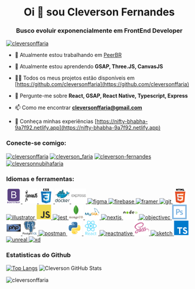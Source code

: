 <h1 align="center">Oi 👋 sou Cleverson Fernandes</h1>
<h3 align="center">Busco evoluir exponencialmente em FrontEnd Developer</h3>

<p align="left">
  <a href="https://github.com/ryo-ma/github-profile-trophy"><img src="https://github-profile-trophy.vercel.app/?username=cleversonffaria&theme=onedark" alt="cleversonffaria" /></a>
</p>

- 🔭 Atualmente estou trabalhando em [PeerBR](https://www.peerbr.com/)

- 🌱 Atualmente estou aprendendo **GSAP, Three.JS, CanvasJS**

- 👨‍💻 Todos os meus projetos estão disponíveis em [https://github.com/cleversonffaria](https://github.com/cleversonffaria)

- 💬 Pergunte-me sobre **React, GSAP, React Native, Typescript, Express**

- 📫 Como me encontrar **cleversonffaria@gmail.com**

- 📄 Conheça minhas experiências [https://nifty-bhabha-9a7f92.netlify.app](https://nifty-bhabha-9a7f92.netlify.app)

<h3 align="left">Conecte-se comigo:
</h3>
<p align="left">
<a href="https://codepen.io/cleversonffaria" target="blank"><img align="center" src="https://raw.githubusercontent.com/rahuldkjain/github-profile-readme-generator/master/src/images/icons/Social/codepen.svg" alt="cleversonffaria" height="30" width="40" /></a>
<a href="https://twitter.com/cleverson_faria" target="blank"><img align="center" src="https://raw.githubusercontent.com/rahuldkjain/github-profile-readme-generator/master/src/images/icons/Social/twitter.svg" alt="cleverson_faria" height="30" width="40" /></a>
<a href="https://linkedin.com/in/cleverson-fernandes" target="blank"><img align="center" src="https://raw.githubusercontent.com/rahuldkjain/github-profile-readme-generator/master/src/images/icons/Social/linked-in-alt.svg" alt="cleverson-fernandes" height="30" width="40" /></a>
<a href="https://fb.com/cleversonnubihafaria" target="blank"><img align="center" src="https://raw.githubusercontent.com/rahuldkjain/github-profile-readme-generator/master/src/images/icons/Social/facebook.svg" alt="cleversonnubihafaria" height="30" width="40" /></a>
</p>

<h3 align="left">Idiomas e ferramentas:</h3>
<p align="left">
  <a href="https://getbootstrap.com" target="_blank"> 
    <img src="https://raw.githubusercontent.com/devicons/devicon/master/icons/bootstrap/bootstrap-plain-wordmark.svg" alt="bootstrap" width="40" height="40"/>
  </a>
  
  <a href="https://canvasjs.com" target="_blank"> 
    <img src="https://raw.githubusercontent.com/Hardik0307/Hardik0307/master/assets/canvasjs-charts.svg" alt="canvasjs" width="40" height="40"/> 
  </a>
    
  <a href="https://www.w3schools.com/css/" target="_blank"> 
    <img src="https://raw.githubusercontent.com/devicons/devicon/master/icons/css3/css3-original-wordmark.svg" alt="css3" width="40" height="40"/> 
  </a> 
  
  <a href="https://www.docker.com/" target="_blank"> 
    <img src="https://raw.githubusercontent.com/devicons/devicon/master/icons/docker/docker-original-wordmark.svg" alt="docker" width="40" height="40"/>
  </a>
  
  <a href="https://expressjs.com" target="_blank"> 
    <img src="https://raw.githubusercontent.com/devicons/devicon/master/icons/express/express-original-wordmark.svg" alt="express" width="40" height="40"/> 
  </a>   

  <a href="https://www.figma.com/" target="_blank">
   <img src="https://www.vectorlogo.zone/logos/figma/figma-icon.svg" alt="figma" width="40" height="40"/> 
  </a>
   
   <a href="https://firebase.google.com/" target="_blank">
   <img src="https://www.vectorlogo.zone/logos/firebase/firebase-icon.svg" alt="firebase" width="40" height="40"/> 
  </a>
   
   <a href="https://www.framer.com/" target="_blank">
   <img src="https://www.vectorlogo.zone/logos/framer/framer-icon.svg" alt="framer" width="40" height="40"/> 
  </a>
   
   <a href="https://git-scm.com/" target="_blank">
   <img src="https://www.vectorlogo.zone/logos/git-scm/git-scm-icon.svg" alt="git" width="40" height="40"/> 
  </a>
   
   <a href="https://www.w3.org/html/" target="_blank">
   <img src="https://raw.githubusercontent.com/devicons/devicon/master/icons/html5/html5-original-wordmark.svg" alt="html5" width="40" height="40"/> 
  </a>
   
   <a href="https://www.adobe.com/in/products/illustrator.html" target="_blank">
   <img src="https://www.vectorlogo.zone/logos/adobe_illustrator/adobe_illustrator-icon.svg" alt="illustrator" width="40" height="40"/> 
  </a>
   
   <a href="https://developer.mozilla.org/en-US/docs/Web/JavaScript" target="_blank">
   <img src="https://raw.githubusercontent.com/devicons/devicon/master/icons/javascript/javascript-original.svg" alt="javascript" width="40" height="40"/> 
  </a>
   
   <a href="https://jestjs.io" target="_blank">
   <img src="https://www.vectorlogo.zone/logos/jestjsio/jestjsio-icon.svg" alt="jest" width="40" height="40"/> 
  </a>
   
   <a href="https://www.mongodb.com/" target="_blank">
   <img src="https://raw.githubusercontent.com/devicons/devicon/master/icons/mongodb/mongodb-original-wordmark.svg" alt="mongodb" width="40" height="40"/> 
  </a>
      
   <a href="https://www.mysql.com/" target="_blank">
   <img src="https://raw.githubusercontent.com/devicons/devicon/master/icons/mysql/mysql-original-wordmark.svg" alt="mysql" width="40" height="40"/> 
  </a>
   
   <a href="https://nextjs.org/" target="_blank">
   <img src="https://cdn.worldvectorlogo.com/logos/nextjs-3.svg" alt="nextjs" width="40" height="40"/> 
  </a>
   
   <a href="https://nodejs.org" target="_blank">
   <img src="https://raw.githubusercontent.com/devicons/devicon/master/icons/nodejs/nodejs-original-wordmark.svg" alt="nodejs" width="40" height="40"/> 
  </a>
   
   <a href="https://developer.apple.com/library/archive/documentation/Cocoa/Conceptual/ProgrammingWithObjectiveC/Introduction/Introduction.html" target="_blank">
   <img src="https://www.vectorlogo.zone/logos/apple_objectivec/apple_objectivec-icon.svg" alt="objectivec" width="40" height="40"/> 
  </a>
   
   <a href="https://www.photoshop.com/en" target="_blank">
   <img src="https://raw.githubusercontent.com/devicons/devicon/master/icons/photoshop/photoshop-line.svg" alt="photoshop" width="40" height="40"/> 
  </a>
   
   <a href="https://www.php.net" target="_blank">
   <img src="https://raw.githubusercontent.com/devicons/devicon/master/icons/php/php-original.svg" alt="php" width="40" height="40"/> 
  </a>
   
   <a href="https://www.postgresql.org" target="_blank">
   <img src="https://raw.githubusercontent.com/devicons/devicon/master/icons/postgresql/postgresql-original-wordmark.svg" alt="postgresql" width="40" height="40"/> 
  </a>
   
   <a href="https://postman.com" target="_blank">
   <img src="https://www.vectorlogo.zone/logos/getpostman/getpostman-icon.svg" alt="postman" width="40" height="40"/> 
  </a>
   
   <a href="https://www.python.org" target="_blank">
   <img src="https://raw.githubusercontent.com/devicons/devicon/master/icons/python/python-original.svg" alt="python" width="40" height="40"/> 
  </a>
   
   <a href="https://reactjs.org/" target="_blank">
   <img src="https://raw.githubusercontent.com/devicons/devicon/master/icons/react/react-original-wordmark.svg" alt="react" width="40" height="40"/> 
  </a>
   
   <a href="https://reactnative.dev/" target="_blank">
   <img src="https://reactnative.dev/img/header_logo.svg" alt="reactnative" width="40" height="40"/> 
  </a>
   
   <a href="https://sass-lang.com" target="_blank">
   <img src="https://raw.githubusercontent.com/devicons/devicon/master/icons/sass/sass-original.svg" alt="sass" width="40" height="40"/> 
  </a>
   
   <a href="https://www.sketch.com/" target="_blank">
   <img src="https://www.vectorlogo.zone/logos/sketchapp/sketchapp-icon.svg" alt="sketch" width="40" height="40"/> 
  </a>
   
   <a href="https://www.typescriptlang.org/" target="_blank">
   <img src="https://raw.githubusercontent.com/devicons/devicon/master/icons/typescript/typescript-original.svg" alt="typescript" width="40" height="40"/> 
  </a>
   
   <a href="https://unrealengine.com/" target="_blank">
   <img src="https://raw.githubusercontent.com/kenangundogan/fontisto/036b7eca71aab1bef8e6a0518f7329f13ed62f6b/icons/svg/brand/unreal-engine.svg" alt="unreal" width="40" height="40"/> 
  </a>
   
   <a href="https://www.adobe.com/products/xd.html" target="_blank">
   <img src="https://cdn.worldvectorlogo.com/logos/adobe-xd.svg" alt="xd" width="40" height="40"/> 
  </a>
</p>

### Estatisticas do Github
[![Top Langs](https://github-readme-stats.vercel.app/api/top-langs/?username=cleversonffaria&show_icons=true&theme=dracula&layout=compact&custom_title=Linguagens%20mais%20utilizadas)](https://github.com/cleversonffaria/github-readme-stats) ![Cleverson GitHub Stats](https://github-readme-stats.vercel.app/api?username=cleversonffaria&show_icons=true&theme=dracula&hide_title=true&include_all_commits=true)

<p>
  <img align="center" src="https://github-readme-streak-stats.herokuapp.com/?user=cleversonffaria&theme=dark" alt="cleversonffaria" />
</p>
